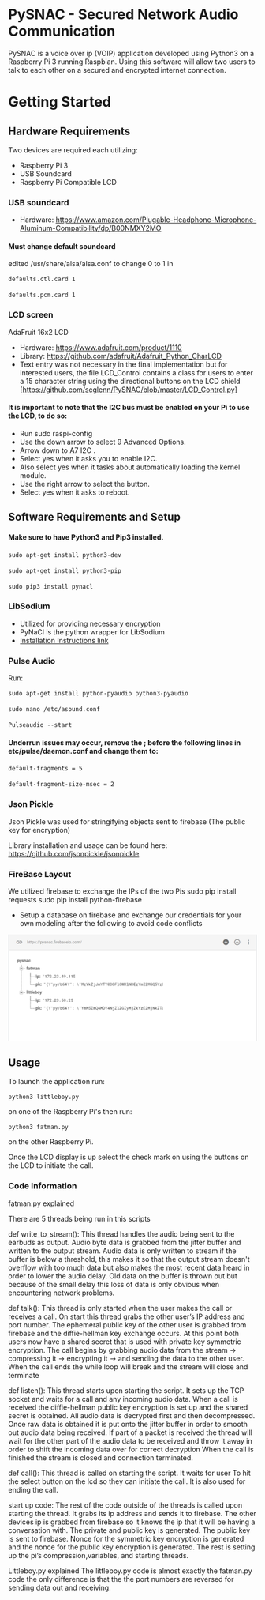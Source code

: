 # PySNAC - Secured Network Audio Communication

PySNAC is a voice over ip (VOIP) application developed using Python3 on a Raspberry Pi 3 running Raspbian.
Using this software will allow two users to talk to each other on a secured and encrypted internet connection.

# Getting Started
## Hardware Requirements
Two devices are required each utilizing:
- Raspberry Pi 3
- USB Soundcard
- Raspberry Pi Compatible LCD
### USB soundcard
- Hardware: https://www.amazon.com/Plugable-Headphone-Microphone-Aluminum-Compatibility/dp/B00NMXY2MO
#### Must change default soundcard 
edited /usr/share/alsa/alsa.conf to change 0 to 1 in

    defaults.ctl.card 1
    
    defaults.pcm.card 1

### LCD screen
  AdaFruit 16x2 LCD 
- Hardware: https://www.adafruit.com/product/1110
- Library: https://github.com/adafruit/Adafruit_Python_CharLCD
- Text entry was not necessary in the final implementation but for interested users, the file LCD_Control contains a class for users to enter a 15 character string using the directional buttons on the LCD shield [https://github.com/scglenn/PySNAC/blob/master/LCD_Control.py] 
#### It is important to note that the I2C bus must be enabled on your Pi to use the LCD, to do so: 
- Run sudo raspi-config 
- Use the down arrow to select 9 Advanced Options.
- Arrow down to A7 I2C .
- Select yes when it asks you to enable I2C.
- Also select yes when it tasks about automatically loading the kernel module.
- Use the right arrow to select the <Finish> button.
- Select yes when it asks to reboot.

## Software Requirements and Setup
#### Make sure to have Python3 and Pip3 installed.

    sudo apt-get install python3-dev

    sudo apt-get install python3-pip

    sudo pip3 install pynacl

### LibSodium
- Utilized for providing necessary encryption
- PyNaCl is the python wrapper for LibSodium
- [Installation Instructions link](https://https://download.libsodium.org/doc/installation/)

### Pulse Audio
Run:

    sudo apt-get install python-pyaudio python3-pyaudio

    sudo nano /etc/asound.conf

    Pulseaudio --start

#### Underrun issues may occur, remove the ; before the following lines in etc/pulse/daemon.conf and change them to:

    default-fragments = 5
    
    default-fragment-size-msec = 2


### Json Pickle
Json Pickle was used for stringifying objects sent to firebase (The public key for encryption) 

Library installation and usage can be found here: https://github.com/jsonpickle/jsonpickle

### FireBase Layout
 We utilized firebase to exchange the IPs of the two Pis 
 sudo pip install requests
 sudo pip install python-firebase
- Setup a database on firebase and exchange our credentials for your own modeling after the following to avoid code conflicts

![Alt text](https://github.com/scglenn/PySNAC/blob/master/18318341_1862662593974292_1004394085_o.png?raw=true)
## Usage

To launch the application run:

    python3 littleboy.py

on one of the Raspberry Pi's then run:

    python3 fatman.py

on the other Raspberry Pi.

Once the LCD display is up  select the check mark on using the buttons on the LCD to initiate the call.

### Code Information
fatman.py explained

There are 5 threads being run in this scripts

def write_to_stream():
This thread handles the audio being sent to the earbuds as output.
Audio byte data is grabbed from the jitter buffer and written to the output stream.
Audio data is only written to stream if the buffer is below a threshold, this makes it so that the output stream doesn't overflow with too much data but also makes the most recent data heard in order to lower the audio delay. Old data on the buffer is thrown out but because of the small delay this loss of data is only obvious when encountering network problems.

def talk():
This thread is only started when the user makes the call or receives a call.
On start this thread grabs the other user’s IP address and port number.
The ephemeral public key of the other user is grabbed from firebase and the diffie-hellman key exchange occurs. At this point both users now have a shared secret that is used with private key symmetric encryption. 
The call begins by grabbing audio data from the stream -> compressing it -> encrypting it -> and sending the data to the other user.
When the call ends the while loop will break and the stream will close and terminate

def listen():
This thread starts upon starting the script. It sets up the TCP socket and waits for a call and any incoming audio data.
When a call is received the diffie-hellman public key encryption is set up and the shared secret is obtained. 
All audio data is decrypted first and then decompressed.
Once raw data is obtained it is put onto the jitter buffer in order to smooth out audio data being received.
If part of a packet is received the thread will wait for the other part of the audio data to be received and throw it away in order to shift the incoming data over for correct decryption
When the call is finished the stream is closed and connection terminated.

def call():
This thread is called on starting the script. It waits for user
To hit the select button on the lcd so they can initiate the call. It is also used for ending the call.

start up code:
The rest of the code outside of the threads is called upon starting the thread. It grabs its ip address and sends it to firebase. The other devices ip is grabbed from firebase so it knows the ip that it will be having a conversation with. 
The private and public key is generated. The public key is sent to firebase. Nonce for the symmetric key encryption is generated and the nonce for the public key encryption is generated. The rest is setting up the pi’s compression,variables, and starting threads.


 
Littleboy.py explained
The littleboy.py code is almost exactly the fatman.py code the only difference is that the the port numbers are reversed for sending data out and receiving.


